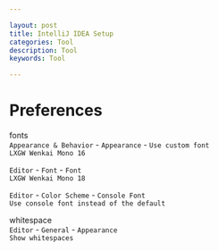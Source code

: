 ```yaml
---

layout: post
title: IntelliJ IDEA Setup
categories: Tool
description: Tool
keywords: Tool

---
```


# Preferences
fonts  
`Appearance & Behavior` - `Appearance` - `Use custom font`  
`LXGW Wenkai Mono 16`  

`Editor` - `Font` - `Font`  
`LXGW Wenkai Mono 18`  

`Editor` - `Color Scheme` - `Console Font`  
`Use console font instead of the default`

whitespace  
`Editor` - `General` - `Appearance`  
`Show whitespaces`  
